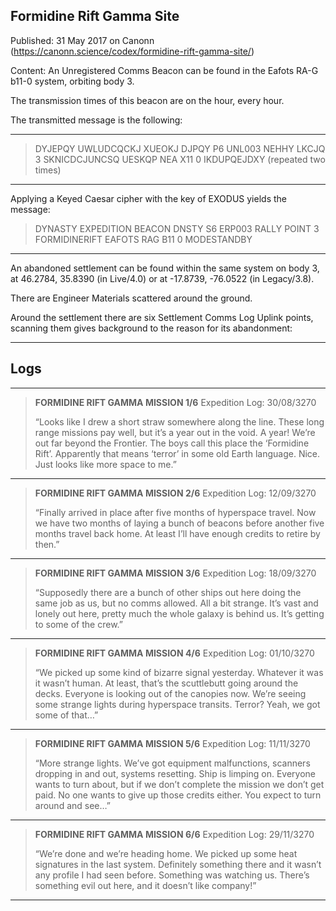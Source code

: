 ## Formidine Rift Gamma Site

Published: 31 May 2017 on Canonn (https://canonn.science/codex/formidine-rift-gamma-site/)

Content: An Unregistered Comms Beacon can be found in the Eafots RA-G b11-0 system, orbiting body 3. 

The transmission times of this beacon are on the hour, every hour.

The transmitted message is the following:

* * *

> 
> DYJEPQY UWLUDCQCKJ XUEOKJ
> DJPQY P6 UNL003
> NEHHY LKCJQ 3
> SKNICDCJUNCSQ
> UESKQP NEA X11 0
> IKDUPQEJDXY
> (repeated two times)

* * *

Applying a Keyed Caesar cipher with the key of EXODUS yields the message:

> 
> DYNASTY EXPEDITION BEACON
> DNSTY S6 ERP003
> RALLY POINT 3
> FORMIDINERIFT
> EAFOTS RAG B11 0
> MODESTANDBY

* * *

An abandoned settlement can be found within the same system on body 3, at 46.2784, 35.8390 (in Live/4.0) or at -17.8739, -76.0522 (in Legacy/3.8).

There are Engineer Materials scattered around the ground.

Around the settlement there are six Settlement Comms Log Uplink points, scanning them gives background to the reason for its abandonment:

* * *

## Logs

* * *

> 
> **FORMIDINE RIFT GAMMA MISSION 1/6**
> Expedition Log: 30/08/3270
> 
> “Looks like I drew a short straw somewhere along the line. These long range missions pay well, but it’s a year out in the void. A year! We’re out far beyond the Frontier. The boys call this place the ‘Formidine Rift’. Apparently that means ‘terror’ in some old Earth language. Nice. Just looks like more space to me.”

* * *

> 
> **FORMIDINE RIFT GAMMA MISSION 2/6**
> Expedition Log: 12/09/3270
> 
> “Finally arrived in place after five months of hyperspace travel. Now we have two months of laying a bunch of beacons before another five months travel back home. At least I’ll have enough credits to retire by then.”

* * *

> 
> **FORMIDINE RIFT GAMMA MISSION 3/6**
> Expedition Log: 18/09/3270
> 
> “Supposedly there are a bunch of other ships out here doing the same job as us, but no comms allowed. All a bit strange. It’s vast and lonely out here, pretty much the whole galaxy is behind us. It’s getting to some of the crew.”

* * *

> 
> **FORMIDINE RIFT GAMMA MISSION 4/6**
> Expedition Log: 01/10/3270
> 
> “We picked up some kind of bizarre signal yesterday. Whatever it was it wasn’t human. At least, that’s the scuttlebutt going around the decks. Everyone is looking out of the canopies now. We’re seeing some strange lights during hyperspace transits. Terror? Yeah, we got some of that…”

* * *

> 
> **FORMIDINE RIFT GAMMA MISSION 5/6**
> Expedition Log: 11/11/3270
> 
> “More strange lights. We’ve got equipment malfunctions, scanners dropping in and out, systems resetting. Ship is limping on. Everyone wants to turn about, but if we don’t complete the mission we don’t get paid. No one wants to give up those credits either. You expect to turn around and see…”

* * *

> 
> **FORMIDINE RIFT GAMMA MISSION 6/6**
> Expedition Log: 29/11/3270
> 
> “We’re done and we’re heading home. We picked up some heat signatures in the last system. Definitely something there and it wasn’t any profile I had seen before. Something was watching us. There’s something evil out here, and it doesn’t like company!”

* * *